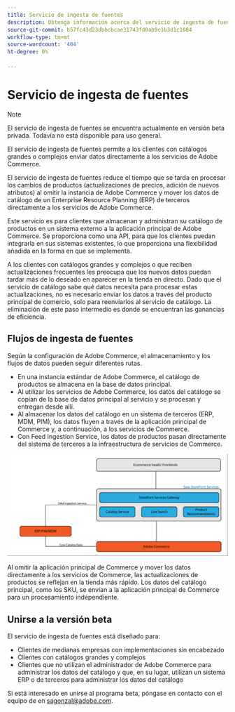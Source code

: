 ```yaml
---
title: Servicio de ingesta de fuentes
description: Obtenga información acerca del servicio de ingesta de fuentes para Adobe Commerce
source-git-commit: b57fc43d23dbbcbcae31743fd0ab9c1b3d1c1084
workflow-type: tm+mt
source-wordcount: '404'
ht-degree: 0%

---
```



# Servicio de ingesta de fuentes

>[!NOTE]
>
>El servicio de ingesta de fuentes se encuentra actualmente en versión beta privada. Todavía no está disponible para uso general.

El servicio de ingesta de fuentes permite a los clientes con catálogos grandes o complejos enviar datos directamente a los servicios de Adobe Commerce.

El servicio de ingesta de fuentes reduce el tiempo que se tarda en procesar los cambios de productos (actualizaciones de precios, adición de nuevos atributos) al omitir la instancia de Adobe Commerce y mover los datos de catálogo de un Enterprise Resource Planning (ERP) de terceros directamente a los servicios de Adobe Commerce.

Este servicio es para clientes que almacenan y administran su catálogo de productos en un sistema externo a la aplicación principal de Adobe Commerce. Se proporciona como una API, para que los clientes puedan integrarla en sus sistemas existentes, lo que proporciona una flexibilidad añadida en la forma en que se implementa.

A los clientes con catálogos grandes y complejos o que reciben actualizaciones frecuentes les preocupa que los nuevos datos puedan tardar más de lo deseado en aparecer en la tienda en directo. Dado que el servicio de catálogo sabe qué datos necesita para procesar estas actualizaciones, no es necesario enviar los datos a través del producto principal de comercio, solo para reenviarlos al servicio de catálogo. La eliminación de este paso intermedio es donde se encuentran las ganancias de eficiencia.

## Flujos de ingesta de fuentes

Según la configuración de Adobe Commerce, el almacenamiento y los flujos de datos pueden seguir diferentes rutas.

* En una instancia estándar de Adobe Commerce, el catálogo de productos se almacena en la base de datos principal.
* Al utilizar los servicios de Adobe Commerce, los datos del catálogo se copian de la base de datos principal al servicio y se procesan y entregan desde allí.
* Al almacenar los datos del catálogo en un sistema de terceros (ERP, MDM, PIM), los datos fluyen a través de la aplicación principal de Commerce y, a continuación, a los servicios de Commerce.
* Con Feed Ingestion Service, los datos de productos pasan directamente del sistema de terceros a la infraestructura de servicios de Commerce.

![Servicio de ingesta de fuentes](assets/feed-ingestion.png)

Al omitir la aplicación principal de Commerce y mover los datos directamente a los servicios de Commerce, las actualizaciones de productos se reflejan en la tienda más rápido. Los datos del catálogo principal, como los SKU, se envían a la aplicación principal de Commerce para un procesamiento independiente.

## Unirse a la versión beta

El servicio de ingesta de fuentes está diseñado para:

* Clientes de medianas empresas con implementaciones sin encabezado
* Clientes con catálogos grandes y complejos
* Clientes que no utilizan el administrador de Adobe Commerce para administrar los datos del catálogo y que, en su lugar, utilizan un sistema ERP o de terceros para administrar los datos del catálogo

Si está interesado en unirse al programa beta, póngase en contacto con el equipo de en sagonzal@adobe.com.
